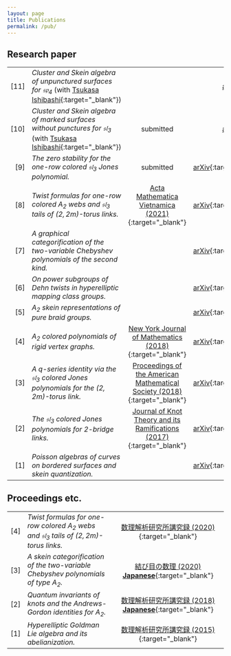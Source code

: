 ```yaml
---
layout: page
title: Publications
permalink: /pub/
---
```


## Research paper

<!--
|[11]|*Stated and clasped skein algebras* (with [Tsukasa Ishibashi](https://sites.google.com/view/tsukasa-ishibashi/home){:target="_blank"})|<br>[Note](material/calc_stated_marked.pdf)|
-->

|||||
|--:|:--|:--:|:--:|
|[11]|*Cluster and Skein algebra of unpunctured surfaces for $\mathfrak{sp}_{4}$* (with [Tsukasa Ishibashi](https://sites.google.com/view/tsukasa-ishibashi/home){:target="_blank"})||[arXiv](https://arxiv.org/abs/2207.01540)|
|[10]|*Cluster and Skein algebra of marked surfaces without punctures for $\mathfrak{sl}_{3}$* (with [Tsukasa Ishibashi](https://sites.google.com/view/tsukasa-ishibashi/home){:target="_blank"})|submitted|[arXiv](https://arxiv.org/abs/2101.00643)|
|[9]|*The zero stability for the one-row colored $\mathfrak{sl} _ 3$ Jones polynomial.*|submitted|[arXiv](https://arxiv.org/abs/2007.15621){:target="_blank"}|
|[8]|*Twist formulas for one-row colored $A _ {2}$ webs and $\mathfrak{sl} _ {3}$ tails of $(2,2m)$-torus links.*|[Acta Mathematica Vietnamica (2021)](https://doi.org/10.1007/s40306-020-00397-9){:target="_blank"}|[arXiv](https://arxiv.org/abs/2003.12278){:target="_blank"}|
|[7]|*A graphical categorification of the two-variable Chebyshev polynomials of the second kind.*||[arXiv](https://arxiv.org/abs/1903.01099){:target="_blank"}|
|[6]|*On power subgroups of Dehn twists in hyperelliptic mapping class groups.*||[arXiv](https://arxiv.org/abs/1801.06026){:target="_blank"}|
|[5]|*$A _ {2}$ skein representations of pure braid groups.*||[arXiv](https://arxiv.org/abs/1711.05931){:target="_blank"}|
|[4]|*$A _ {2}$ colored polynomials of rigid vertex graphs.*|[New York Journal of Mathematics (2018)](http://nyjm.albany.edu/j/2018/24-19.html){:target="_blank"}|[arXiv](https://arxiv.org/abs/1708.09131){:target="_blank"}|
|[3]|*A $q$-series identity via the $\mathfrak{sl}_{3}$ colored Jones polynomials for the $(2,2m)$-torus link.*|[Proceedings of the American Mathematical Society (2018)](https://doi.org/10.1090/proc/13907){:target="_blank"}|[arXiv](https://arxiv.org/abs/1612.02144){:target="_blank"}|
|[2]|*The $\mathfrak{sl} _ 3$ colored Jones polynomials for $2$-bridge links.*|[Journal of Knot Theory and its Ramifications (2017)](https://doi.org/10.1142/S0218216517500389){:target="_blank"}|[arXiv](https://arxiv.org/abs/1609.07289){:target="_blank"}|
|[1]|*Poisson algebras of curves on bordered surfaces and skein quantization.*||[arXiv](https://arxiv.org/abs/1504.00174){:target="_blank"}|


## Proceedings etc.


||||
|--:|:--|:--:|
|[4]|*Twist formulas for one-row colored $A_{2}$ webs and $\mathfrak{sl}_{3}$ tails of $(2,2m)$-torus links.*|[数理解析研究所講究録 (2020)](http://www.kurims.kyoto-u.ac.jp/~kyodo/kokyuroku/contents/pdf/2163-05.pdf){:target="_blank"}|
|[3]|*A skein categorification of the two-variable Chebyshev polynomials of type $A_{2}$.*|[結び目の数理 (2020) **Japanese**](http://www.math.chs.nihon-u.ac.jp/~ichihara/Knots2019/Proceedings/191219_9_Yuasa.pdf){:target="_blank"}|
|[2]|*Quantum invariants of knots and the Andrews-Gordon identities for $A_{2}$.*|[数理解析研究所講究録 (2018) **Japanese**](http://www.kurims.kyoto-u.ac.jp/~kyodo/kokyuroku/contents/2075.html){:target="_blank"}|
|[1]|*Hyperelliptic Goldman Lie algebra and its abelianization.*|[数理解析研究所講究録 (2015)](http://ci.nii.ac.jp/naid/110009905818/){:target="_blank"}|

